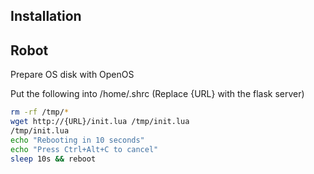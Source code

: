## Installation

## Robot

Prepare OS disk with OpenOS

Put the following into /home/.shrc (Replace {URL} with the flask server)  
```sh
rm -rf /tmp/*
wget http://{URL}/init.lua /tmp/init.lua
/tmp/init.lua
echo "Rebooting in 10 seconds"
echo "Press Ctrl+Alt+C to cancel"
sleep 10s && reboot
```
